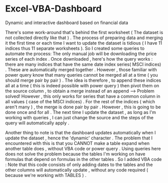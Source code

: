 # Excel-VBA-Dashboard
Dynamic and interactive dashboard based on financial data 

There's some work-around that's behind the first worksheet ( The dataset is not collected directly like that ) . The process of preparing data and merging it the first time or 
each time I want to update the dataset is tidious ( I have 11  indices thus 11 separate worksheets ). So I created some queries to automate the process: The only manual job will be downloading the price series of each 
index . Once downloaded , here's how the query works : there are many indices that have the same date index series( MSCI indices) . These are automatically merged together
. However , those familiar with power query know that many queries cannot be merged all at a time ( you should merge pair by pair ) . The idea is therefore , to append 
these indices all at a time ( this is indeed possible with power query ) then pivot them on the source column , to obtain a merge instead of an append --> Problem solved! 
However , this only works for series that have a common column in all values ( case of the MSCI indices) .  For the rest of the indices ( which aren't many ) , the merge 
is done pair by pair . However , this is going to be done once and for all . The next time I update the dataset , as long as I'm working with queries , I can just change
the source and the steps of the query will automatically apply . 

Another thing to note is that the dashboard updates automatically when I update the dataset , hence the 'dynamic' character . The problem that I encountered with this is
that you CANNOT make a table expand when another table does , without VBA code or power query . Using queries here does not solve the problem because the tables I'm working
on have formulas that depend on formulas in the other tables . So I added VBA code : Note that this code consists of only adding dates to the tables and the other columns
will automatically update , without any code required ( because we're working with TABLES ) . 
